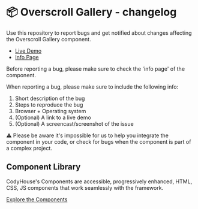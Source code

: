 # 📦 Overscroll Gallery - changelog

Use this repository to report bugs and get notified about changes affecting the Overscroll Gallery component.

- [Live Demo](https://codyhouse.co/ds/components/app/overscroll-gallery)
- [Info Page](https://codyhouse.co/ds/components/info/overscroll-gallery)

Before reporting a bug, please make sure to check the 'info page' of the component. 

When reporting a bug, please make sure to include the following info:

1. Short description of the bug
2. Steps to reproduce the bug
3. Browser + Operating system
4. (Optional) A link to a live demo
5. (Optional) A screencast/screenshot of the issue

⚠️ Please be aware it's impossible for us to help you integrate the component in your code, or check for bugs when the component is part of a complex project.

## Component Library

CodyHouse's Components are accessible, progressively enhanced, HTML, CSS, JS components that work seamlessly with the framework.

[Explore the Components](https://codyhouse.co/ds/components)
